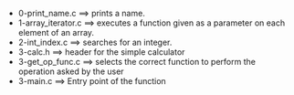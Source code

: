 - 0-print_name.c ==>	 prints a name.
- 1-array_iterator.c ==>	executes a function given as a parameter on each element of an array.
- 2-int_index.c ==>	 searches for an integer.
- 3-calc.h ==>	header for the simple calculator
- 3-get_op_func.c ==>	selects the correct function to perform the operation asked by the user
- 3-main.c ==>	Entry point of the function
